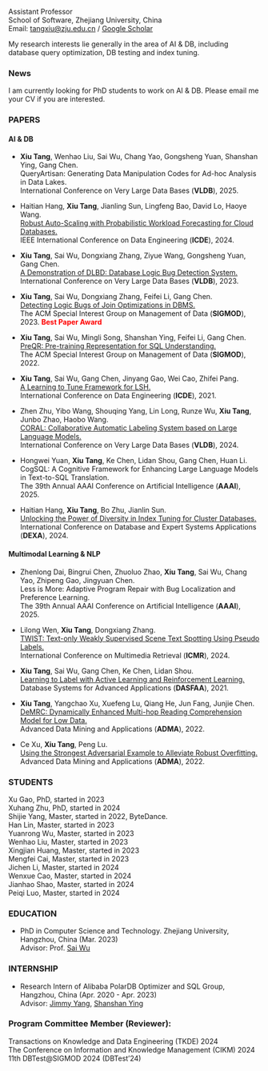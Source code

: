Assistant Professor  
School of Software, Zhejiang University, China   
Email: tangxiu@zju.edu.cn / [Google Scholar](https://scholar.google.com/citations?hl=zh-CN&user=INkJByIAAAAJ)  

My research interests lie generally in the area of AI & DB, including database query optimization, DB testing and index tuning.  

### News
I am currently looking for PhD students to work on AI & DB. Please email me your CV if you are interested.

### PAPERS

#### AI & DB

- **Xiu Tang**, Wenhao Liu, Sai Wu, Chang Yao, Gongsheng Yuan, Shanshan Ying, Gang Chen.    
  QueryArtisan: Generating Data Manipulation Codes for Ad-hoc Analysis in Data Lakes.  
  International Conference on Very Large Data Bases (**VLDB**), 2025.  
  
- Haitian Hang, **Xiu Tang**, Jianling Sun, Lingfeng Bao, David Lo, Haoye Wang.    
  [Robust Auto-Scaling with Probabilistic Workload Forecasting for Cloud Databases.](https://ieeexplore.ieee.org/abstract/document/10598101/authors)  
  IEEE International Conference on Data Engineering (**ICDE**), 2024.  

- **Xiu Tang**, Sai Wu, Dongxiang Zhang, Ziyue Wang, Gongsheng Yuan, Gang Chen.  
  [A Demonstration of DLBD: Database Logic Bug Detection System.](https://www.vldb.org/pvldb/vol16/p3914-wu.pdf)  
  International Conference on Very Large Data Bases (**VLDB**), 2023.   

- **Xiu Tang**, Sai Wu, Dongxiang Zhang, Feifei Li, Gang Chen.  
  [Detecting Logic Bugs of Join Optimizations in DBMS.](https://dl.acm.org/doi/10.1145/3588909)   
  The ACM Special Interest Group on Management of Data (**SIGMOD**), 2023. <font color=red><b> Best Paper Award </b></font>  

- **Xiu Tang**, Sai Wu, Mingli Song, Shanshan Ying, Feifei Li, Gang Chen.  
  [PreQR: Pre-training Representation for SQL Understanding.](https://dl.acm.org/doi/10.1145/3514221.3517878)  
  The ACM Special Interest Group on Management of Data (**SIGMOD**), 2022.  
  
- **Xiu Tang**, Sai Wu, Gang Chen, Jinyang Gao, Wei Cao, Zhifei Pang.  
  [A Learning to Tune Framework for LSH.](https://ieeexplore.ieee.org/document/9458776)  
  International Conference on Data Engineering (**ICDE**), 2021.

- Zhen Zhu, Yibo Wang, Shouqing Yang, Lin Long, Runze Wu, **Xiu Tang**, Junbo Zhao, Haobo Wang.  
  [CORAL: Collaborative Automatic Labeling System based on Large Language Models.](https://www.vldb.org/pvldb/vol17/p4401-zhu.pdf)     
  International Conference on Very Large Data Bases (**VLDB**), 2024.

- Hongwei Yuan, **Xiu Tang**, Ke Chen, Lidan Shou, Gang Chen, Huan Li.    
  CogSQL: A Cognitive Framework for Enhancing Large Language Models in Text-to-SQL Translation.  
  The 39th Annual AAAI Conference on Artificial Intelligence (**AAAI**), 2025.

- Haitian Hang, **Xiu Tang**, Bo Zhu, Jianlin Sun.  
  [Unlocking the Power of Diversity in Index Tuning for Cluster Databases.](https://link.springer.com/chapter/10.1007/978-3-031-68312-1_15)   
  International Conference on Database and Expert Systems Applications (**DEXA**), 2024.

#### Multimodal Learning & NLP 

- Zhenlong Dai, Bingrui Chen, Zhuoluo Zhao, **Xiu Tang**, Sai Wu, Chang Yao, Zhipeng Gao, Jingyuan Chen.  
  Less is More: Adaptive Program Repair with Bug Localization and Preference Learning.  
  The 39th Annual AAAI Conference on Artificial Intelligence (**AAAI**), 2025.  
  
- Lilong Wen, **Xiu Tang**, Dongxiang Zhang.  
  [TWIST: Text-only Weakly Supervised Scene Text Spotting Using Pseudo Labels.](https://dl.acm.org/doi/abs/10.1145/3652583.3658075)  
  International Conference on Multimedia Retrieval (**ICMR**), 2024.   
  
- **Xiu Tang**, Sai Wu, Gang Chen, Ke Chen, Lidan Shou.  
  [Learning to Label with Active Learning and Reinforcement Learning.](https://link.springer.com/chapter/10.1007/978-3-030-73197-7_36)  
  Database Systems for Advanced Applications (**DASFAA**), 2021.  
  
- **Xiu Tang**, Yangchao Xu, Xuefeng Lu, Qiang He, Jun Fang, Junjie Chen.  
  [DeMRC: Dynamically Enhanced Multi-hop Reading Comprehension Model for Low Data.](https://link.springer.com/chapter/10.1007/978-3-031-22137-8_4)  
  Advanced Data Mining and Applications (**ADMA**), 2022.    
  
- Ce Xu, **Xiu Tang**, Peng Lu.    
  [Using the Strongest Adversarial Example to Alleviate Robust Overfitting.](https://link.springer.com/chapter/10.1007/978-3-031-22137-8_27)  
  Advanced Data Mining and Applications (**ADMA**), 2022.

### STUDENTS
Xu Gao, PhD, started in 2023  
Xuhang Zhu, PhD, started in 2024  
Shijie Yang, Master, started in 2022, ByteDance.      
Han Lin, Master, started in 2023  
Yuanrong Wu, Master, started in 2023  
Wenhao Liu, Master, started in 2023  
Xingjian Huang, Master, started in 2023  
Mengfei Cai, Master, started in 2023  
Jichen Li, Master, started in 2024  
Wenxue Cao, Master, started in 2024  
Jianhao Shao, Master, started in 2024  
Peiqi Luo,  Master, started in 2024  

### EDUCATION

- PhD in Computer Science and Technology. Zhejiang University, Hangzhou, China (Mar. 2023)  
  Advisor: Prof. [Sai Wu](https://scholar.google.com/citations?hl=zh-CN&user=RMaqDKAAAAAJ)
  
### INTERNSHIP
- Research Intern of Alibaba PolarDB Optimizer and SQL Group, Hangzhou, China (Apr. 2020 - Apr. 2023)   
  Advisor: [Jimmy Yang](https://dblp.uni-trier.de/pid/295/3640.html), [Shanshan Ying](https://dblp.org/pid/80/9726.html)
   
### Program Committee Member (Reviewer): 
Transactions on Knowledge and Data Engineering (TKDE) 2024    
The Conference on Information and Knowledge Management (CIKM) 2024  
11th DBTest@SIGMOD 2024 (DBTest’24)   

